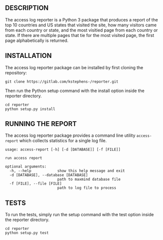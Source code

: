 DESCRIPTION
-----------

The access log reporter is a Python 3 package that produces a report of the top 10 countries and US states that visited the site, how many visitors came from each country or state, and the most visitied page from each country or state. If there are multiple pages that tie for the most visited page, the first page alphabetically is returned.


INSTALLATION
------------

The access log reporter package can be installed by first cloning the repository:

    git clone https://gitlab.com/kstephens-/reporter.git

Then run the Python setup command with the install option inside the reporter directory.

    cd reporter
    python setup.py install


RUNNING THE REPORT
------------------

The access log reporter package provides a command line utility `access-report` which collects statistics for a single log file.

    usage: access-report [-h] [-d [DATABASE]] [-f [FILE]]

    run access report

    optional arguments:
      -h, --help            show this help message and exit
      -d [DATABASE], --database [DATABASE]
                            path to maxmind database file
      -f [FILE], --file [FILE]
                            path to log file to process


TESTS
-----

To run the tests, simply run the setup command with the test option inside the reporter directory.

    cd reporter
    python setup.py test


